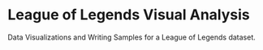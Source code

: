 # League of Legends Visual Analysis
Data Visualizations and Writing Samples for a League of Legends dataset.
